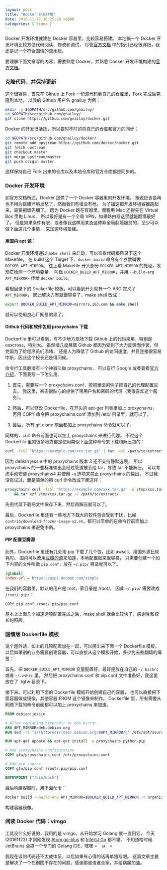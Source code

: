 ```yaml
--- 
layout: post
title: "Docker 开发环境"
date: 2016-11-22 16:25:29 +0800
categories: [ linux ]
---
```


Docker 开发环境就建在 Docker 容器里，比较容易搭建。
本地搞一个 Docker 开发环境比较方便代码阅读、修改和调试，
尽管[官方文档][docker-dev] 中的指引已经很详细，我还是记一个符合国情的流水账。

要理解下面文章写的内容，需要熟悉 Docker，并熟悉 Docker 开发环境构建的[官方文档][docker-dev]。

<!-- more -->

### 克隆代码，并保持更新

这个很容易，首先在 Github 上 Fork 一份源代码到自己的仓库里，Fork 完成后克隆到本地，
以我的 Github 用户名 gnailuy 为例：

``` bash
mkdir -p $GOPATH/src/github.com/gnailuy/
cd $GOPATH/src/github.com/gnailuy/
git clone https://github.com/gnailuy/docker.git
```

Docker 的开发很活跃，所以要时不时的将自己的仓库和官方的同步：

``` bash
cd $GOPATH/src/github.com/gnailuy/docker/
git remote add upstream https://github.com/docker/docker.git
git fetch upstream
git checkout master
git merge upstream/master
git push origin master
```

这样保持自己 Fork 出来的仓库以及本地仓库和官方仓库都是同步的。

### Docker 开发环境

如官方文档所述，Docker 提供了一个 Docker 容器里的开发环境，
按说应该是再也不用为搭建环境发愁了，然而我们有墙没有枪。
为了加速把开发环境容器跑起来，需要把墙先翻了。
因为 Docker 跑在容器里，而我用 Mac 还得先在 Virtual Box 里跑 Linux，
所以最好是有一个全局 VPN，如果路由器这里就能翻墙最好了。
但是如果条件有限，或者像我这样用某态这种非全局翻墙服务的，至少可以做下面这几个事情，
来加速环境搭建。

#### 用国内 apt 源：

Docker 开发环境通过 `make shell` 来启动，可以查看代码根目录下这个 Makefile，
在 build 这个 Target 下，`docker build` 命令有个参数叫做 `DOCKER_APT_MIRROR`。
往上看 Makefile 开头部分 `DOCKER_APT_MIRROR` 的处理，发现它检测一个环境变量，
叫做 `DOCKER_BUILD_APT_MIRROR`，并用 `--build-arg APT_MIRROR=` 传给 `docker build`。

看根目录下的 Dockerfile 模板，可以看到开头就有一个 ARG 定义了`APT_MIRROR`，
因此解决方案就很容易了，make shell 改成：

``` bash
export DOCKER_BUILD_APT_MIRROR=mirrors.163.com && make shell
```

就可以使用良心厂网易的源了。

#### Github 代码和软件包用 proxychains 下载

Dockerfile 里可以看到，有不少地方现场下载 Github 上的代码来用，特别是 osxcross，特别大。
虽然墙几度屏蔽 Github 都因为受到了大力反弹而作罢，但党国为了给程序员们添堵，
还是人为降低了 Github 的访问速度，并且连接很容易中断，因此这个校长还是得问候。

命令行工具翻墙有一个神器叫做 proxychains，
可以自行 Google 或者查看[官方介绍][proxychains]，下面我写一下怎么用。

1. 首先，需要写一个 proxychains.conf，按照里面的例子把自己的代理配置进去。
我这里，某态很贴心的提供了带用户名和密码的代理（我很喜欢这个服务）。

2. 然后，可以修改 Dockerfile，在开头的 apt-get 列表里加上 proxychains，
再用 COPY 命令把 proxychains.conf 添加到 /etc/ 目录里，就可以了。

3. 最后，所有 git clone 前面都加上 proxychains 命令就可以了。

同样的，curl 命令前面也可以加上 proxychains 来进行代理，
不过这个 Dockerfile 里的很多地方都是使用类似下面这种命令来下载和解压包的：

``` bash
curl -fsSl "https://example.com/xxx.tar.gz" | tar -xzC /path/to/extract/
```

因为 debian jessie 中的 proxychains 版本 3 还不支持静默选项，
所以 proxychains 的一些标准输出会经过管道被丢给 tar，导致 tar 不能解压。
可以考虑手动安装 proxychains4 并使用 `-q` 选项来禁止 proxychains 的输出，
不过我没有试过，而是简单的把 curl 命令改成下面这样：

``` bash
proxychains curl -fsSl "https://example.com/xxx.tar.gz" -o /tmp/xxx.tar.gz \
    && tar xzf /tmp/xxx.tar.gz -C /path/to/extract/
```

先用代理下载把文件保存下来，然后再解压就可以了。

最后，Dockerfile 里还有一些地方下载大的软件包会受到干扰，比如
`contrib/download-frozen-image-v2.sh`，都可以简单的在命令行前面加上 proxychains
来避免中断。

#### PIP 配置豆瓣源

此外，Dockerfile 里还有几处用 pip 下载了几个包，比如 awscli，用国外源比较耗时。
国内可以改用[豆瓣的源][pypi-douban]来加速，本地配置起来很容易，
只需要创建一个如下内容的文件叫做 `pip.conf`，放在 `~/.pip/` 目录就可以了。

``` ini
[global]
index-url = https://pypi.douban.com/simple
```

在我们的容器里，默认的用户是 root，家目录是 /root/，
因此 `~/.pip/` 需要改成 `/root/.pip/`：

```
COPY pip.conf /root/.pip/pip.conf
```

基本上上面几个加速选项配置完成之后，make shell 就会比较快了，感谢党和校长的照顾。

### 国情版 Dockerfile 模板

说个题外话，如上的几项配置加在一起，可以攒出来下面一个 Dockerfile 模板，
以后如果别的业务需要创建容器，可以直接从这个模板开始，多少免去些翻墙的痛苦：

首先，把 `DOCKER_BUILD_APT_MIRROR` 变量配置好，最好是放在自己的 `~/.bashrc` 或者
`~/.zshrc` 里。
然后把 proxychains.conf 和 pip.conf 文件准备好，我这里放在了 ./gfw 目录下。

接下来，可以利用下面的 Dockerfile 模板开始创建自己的容器，
也可以直接把下面容器做成镜像，其他容器 FROM 这个镜像来制作。
Dockerfile 里，所有需要从网络下载的命令前面都可以加上 proxychains 来加速。

``` Dockerfile
FROM debian:jessie

# Allow replacing httpredir or deb mirror
ARG APT_MIRROR=deb.debian.org
RUN sed -ri "s/(httpredir|deb).debian.org/$APT_MIRROR/g" /etc/apt/sources.list

RUN apt-get update && apt-get install -y proxychains python-pip

# Add proxychains configuration
COPY gfw/proxychains.conf /etc/proxychains.conf

# Add pip source
COPY gfw/pip.conf /root/.pip/pip.conf

ENTRYPOINT ["/bin/bash"]
```

最后构建容器时，用下面命令：

``` bash
docker build --build-arg APT_MIRROR=$DOCKER_BUILD_APT_MIRROR -t organization/image-name .
```

构建容器镜像。

### 阅读 Docker 代码：vimgo

工具没什么好说的，我用的是 vimgo，从开始学习 Golang 就一直用它，
今天 (20161123) 才刚刚发现 [Atom go-plus][go-plus] 和 [IntelliJ Go][intellij-go] 都不错。
不知道啥时候 JetBrains 会搞一个专门的 Golang IDE，嘿嘿 =￣ω￣=

我现在读的代码还不太成体系，以后如果有心得的话再单独写吧。
这篇文章主要是解决了一个在别国不存在的问题，感谢那谁谁谁全家，并给病魔加油。

[docker-dev]:   https://docs.docker.com/opensource/project/set-up-dev-env/
[proxychains]:  http://proxychains.sourceforge.net/
[pypi-douban]:  http://pypi.doubanio.com/
[go-plus]:      https://atom.io/packages/go-plus
[intellij-go]:  http://go-ide.com/

